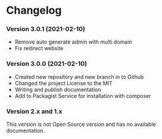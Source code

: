 Changelog
=========


### Version 3.0.1 (2021-02-10)
* Remove auto generate admin with multi domain
* Fix redirect website

### Version 3.0.0 (2021-02-10)
* Created new repository and new branch in to Github
* Changed the project License to the MIT
* Writing and publish documentation
* Add to Packagist Service for installation with composer

### Version 2.x and 1.x
This version is not Open Source version and has no available documentation.